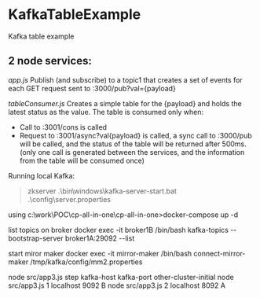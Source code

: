 # KafkaTableExample
Kafka table example
 
## 2 node services:
_app.js_
Publish (and subscribe) to a topic1 that creates a set of events for each GET request sent to :3000/pub?val={payload}
 
_tableConsumer.js_
Creates a simple table for the {payload} and holds the latest status as the value. The table is consumed only when:
* Call to :3001/cons is called
* Request to :3001/async?val{payload} is called, a sync call to :3000/pub will be called, and the status of the table will be returned after 500ms. (only one call is generated between the services, and the information from the table will be consumed once)

Running local Kafka:
> zkserver
> .\bin\windows\kafka-server-start.bat .\config\server.properties


using c:\work\POC\cp-all-in-one\cp-all-in-one>docker-compose up -d

list topics on broker
docker exec -it broker1B /bin/bash
kafka-topics --bootstrap-server broker1A:29092 --list

start miror maker
docker exec -it mirror-maker /bin/bash
connect-mirror-maker /tmp/kafka/config/mm2.properties

node src/app3.js step kafka-host kafka-port other-cluster-initial
node src/app3.js 1 localhost 9092 B
node src/app3.js 2 localhost 8092 A


 
 